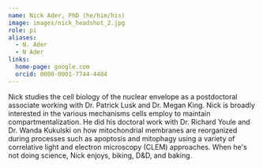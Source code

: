```yaml
---
name: Nick Ader, PhD (he/him/his)
image: images/nick_headshot_2.jpg
role: pi
aliases:
  - N. Ader
  - N Ader
links:
  home-page: google.com
  orcid: 0000-0001-7744-4484
---
```


Nick studies the cell biology of the nuclear envelope as a postdoctoral associate working with Dr. Patrick Lusk and Dr. Megan King. Nick is broadly interested in the various mechanisms cells employ to maintain compartmentalization. He did his doctoral work with Dr. Richard Youle and Dr. Wanda Kukulski on how mitochondrial membranes are reorganized during processes such as apoptosis and mitophagy using a variety of correlative light and electron microscopy (CLEM) approaches. When he's not doing science, Nick enjoys, biking, D&D, and baking.
